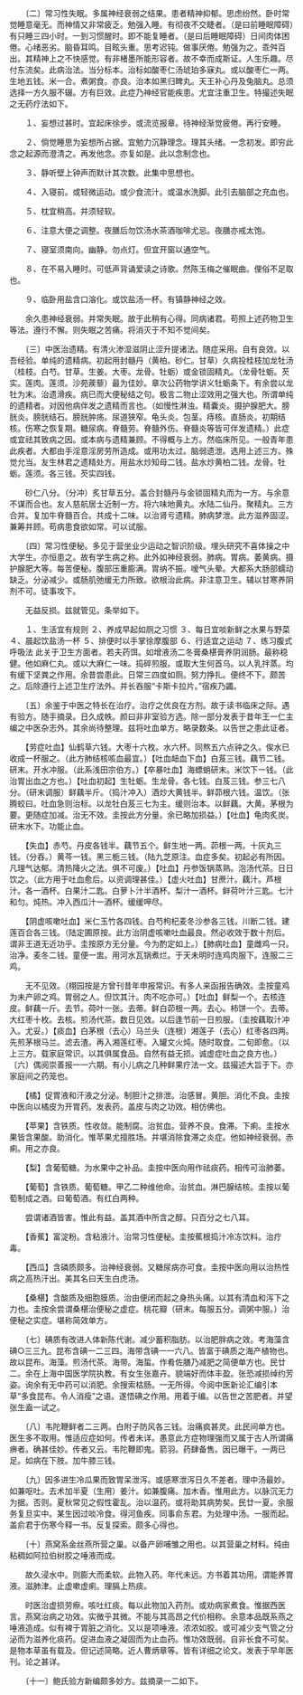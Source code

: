 <!-- { "loadSidebar": true } -->
　　〔二〕常习性失眠。多属神经衰弱之结果。患者精神抑郁。思虑纷然。卧时常觉睡意毫无。而神情又非常疲乏。勉强入睡。有彻夜不交睫者。（是曰前睡眠障碍）有只睡三四小时。一到习惯醒时。即不能复睡者。（是曰后睡眠障碍）日间肉体困倦。心绪恶劣。脑昏耳鸣。目眩头重。思考迟钝。做事厌倦。勉强为之。乖舛百出。其精神上之不快感觉。有非楮墨所能形容者。故不幸而成斯证。人生乐趣。尽付东流矣。此病治法。当分标本。治标如酸枣仁汤琥珀多寐丸。或以酸枣仁一两。生地五钱。米一合。煮粥食。亦良。治本如黑归睥丸。天王补心丹及兔脑丸。总须选择一方久服不辍。方有巨效。此症乃神经官能疾患。尤宜注重卫生。特撮述失眠之无药疗法如下。

　　１、妄想过甚时。宜起床徐步。或流览报章。待神经渐觉疲倦。再行安睡。

　　２、倘觉睡思为妄想所占据。宜勉力沉静理念。理其头绪。一念初发。即穷此念之起源而澄清之。再发他念。亦复如是。此以念制念也。

　　３、静听壁上钟声而默计其次数。此集中思想也。

　　４、入寝前。或轻微运动。或少食流汁。或温水洗脚。此引去脑部之充血也。

　　５、枕宜稍高。并须轻软。

　　６、注意大便之调整。夜膳后勿饮汤水茶酒咖啡尤忌。夜膳亦戒太饱。

　　７、寝室须南向。幽静。勿点灯。但宜开窗以通空气。

　　８、在不易入睡时。可低声背诵爱读之诗歌。然陈玉梅之催眠曲。俚俗不足取也。

　　９、临卧用盐含口溶化。或饮盐汤一杯。有镇静神经之效。

　　余久患神经衰弱。并常失眠。故于此稍有心得。同病诸君。苟照上述药物卫生等法。遵行不懈。则失眠之苦痛。将消灭于不知不觉间矣。

　　〔三〕中医治遗精。有清火渗湿滋阴止涩升提诸法。随症采用。自有良效。以吾经验。单纯的遗精病。初起用封髓丹（黄柏。砂仁。甘草）久病投桂枝加龙牡汤（桂枝。白芍。甘草。生姜。大枣。龙骨。牡蛎）或金锁固精丸。（龙骨牡蛎。芡实。莲肉。莲须。沙苑蒺藜）最为佳妙。章次公药物学讲义牡蛎条下。有余尝以龙牡为末。治遗滑疾。病已而大便秘结之句。极言二物止涩效用之强大也。所谓单纯的遗精者。对因他病伴发之遗精而言也。（如慢性淋浊。精囊炎。摄护腺肥大。膀胱炎。膀胱结石。膀胱肿疡。尿道狭窄。龟头炎。包茎。痔核。直肠炎。初期结核。伤寒之恢复期。糖尿病。脊髓劳。脊髓外伤。脊髓炎等皆可伴发遗精。）此症或宜祛其致病之因。或本病与遗精兼顾。不得概与上方。然临床所见。一般青年患此疾者。大都由手淫意淫房劳所造成。或用功太过。脑弱遗泄。选用上述三方。殊觉允当。友生林君之遗精处方。用盐水炒知母二钱。盐水炒黄柏二钱。龙骨。牡蛎。莲须。各三钱。芡实四钱。

　　砂仁八分。（分冲）炙甘草五分。盖合封髓丹与金锁固精丸而为一方。与余意不谋而合也。友人慈航居士近制一方。将六味地黄丸。水陆二仙丹。聚精丸。三方合并。复加牛脊髓百合。共成十二味。以治肾亏遗精。肺病梦泄。此方滋养固涩。兼筹并顾。苟病患食欲如常。可以试服。

　　〔四〕常习性便秘。多见于营坐业少运动之智识阶级。埋头研究不喜体操之中大学生。亦恒患之。故有学生病之称。此外如神经衰弱。肺病。胃病。萎黄病。摄护腺肥大等。每苦便秘。腹部压重膨满。胃纳不振。嗳气头晕。大都系大肠部蠕动缺乏。分泌减少。或肠肌弛缓无力所致。欲根治此病。非注意卫生。辅以甘寒养阴剂不可。徒事攻下。

　　无益反损。兹就管见。条举如下。

　　１、生活宜有规则 ２、养成早起如厕之习惯 ３、每日宜啖新鲜之水果与野菜 ４、晨起饮盐汤一杯 ５、排便时以手掌徐摩腹部 ６、行适宜之运动 ７、练习腹式呼吸法 此关于卫生方面者。若夫药饵。如增液汤二冬膏桑椹膏养阴润肠。最称稳健。他如麻仁丸。或以大麻仁一味。捣碎煎服。或取大生何首乌。以人乳拌蒸。均有缓下坚粪之作用。余昔尝患此。日常三四度如厕。努力挣扎。便终不下。颇苦之。后除遵行上述卫生疗法外。并长吞服“卡斯卡拉片。”宿疾乃蠲。

　　〔五〕余鉴于中医之特长在治疗。治疗之优良在方剂。故于读书临床之际。遇有验方。随手摘录。日久成帙。颜曰非非室验方选。除一部分发表于昔年王一仁主编之中医杂志外。其余尚待整理。兹将吐血单方。略录数条。以告世之患此证者。

　　【劳症吐血】仙鹤草六钱。大枣十六枚。水六杯。同熬五六点钟之久。俟水已收成一杯服之。（此方肺结核咳血最宜。）【吐血衄血下血】白芨三钱。藕节二钱。研末。开水冲服。（此系浅田宗伯方。）【卒暴吐血】海螵蛸研末。米饮下一钱。（此治胃出血之方也。）【吐血初起】生牡蛎。生龙骨。各七钱。白芨三钱。参三七八分。（研末调服）鲜藕半斤。（捣汁冲入）酒炒大黄钱半。鲜茆根六钱。温饮。（张腾蛟曰。吐血急则治标。以龙牡白芨三七为主。缓则治本。以鲜藕。大黄。茅根为要。更随症加减。治无不效。圭按此方分量。余已略加损益。）【吐血】龟肉炙炭。研末水下。功能止血。

　　【失血】赤芍。丹皮各钱半。藕节五个。鲜生地一两。茆根一两。十灰丸三钱。（分吞。）黄芩一钱。黑三栀三钱。（陆九芝原注。血症多矣。初起必有所因。凡理气达郁。清热降火之法。俱不可废。）【吐血】丹参饭锅蒸熟。泡汤代茶。日日饮之。（此方用于吐血愈后。以资调理甚佳。）【虚火吐血】甘蔗汁。藕汁。芦根汁。各一酒杯。白果汁二匙。白萝卜汁半酒杯。梨汁一酒杯。鲜荷叶汁三匙。七汁和匀。炖热。冲入西瓜汁一酒杯。缓缓呷尽。

　　【阴虚咳嗽吐血】米仁玉竹各四钱。白芍枸杞麦冬沙参各三钱。川断二钱。建莲百合各三钱。（陆定圃原按。此方治阴虚咳嗽吐血最良。然必收效于数十剂后。谓非王道无近功乎。圭按原方无分量。今为酌定如上。）【肺病吐血】童雌鸡一只。治净。麦冬二钱。童便一盅。用河水瓦锅煮烂。于天未明时连鸡肉服下。连服二三鸡。

　　无不见效。（栩园按是方曾刊昔年申报常识。有多人来函报告确效。圭按童鸡为未产卵之鸡。胃弱之人。但饮其汁。肉不吃亦可。）【吐血】鲜梨一个。去核连皮。鲜藕一斤。去节。荷叶一张。去蒂。鲜白茆根一两。去心。柿饼一个。去蒂。大红枣十枚。去核。煎汤代茶。数日见效。以后逢节前一日煎服。（圭按藕取汁冲入。尤妥。）【痰血】白茅根（去心）马兰头（连根）湘莲子（去心）红枣各四两。先煎茅根马兰。滤去渣。再入湘莲红枣。入罐文火炖。随时取食。二旬即愈。（以上三方。载家庭常识。以其俱属食品。自然有益无损。诚虚症吐血之良方也。）〔六〕偶阅崇善报一一六期。有小儿病之几种鲜果疗法一文。兹撮述大旨于下。亦家庭间之药笼也。

　　【橘】促胃液和汗液之分泌。制胆汁之排泄。治感冒。黄胆。消化不良。圭按中医向以橘皮为开胃药。发表药。盖皮与肉之功效。相仿佛也。

　　【苹果】含铁质。性收敛。能制腐。治贫血。营养不良。食滞。下痢。圭按水果皆含果酸。助消化。惟苹果尤擅胜场。并堪消除食滞之炎症。他如神经衰弱。赤痢。用之亦良。

　　【梨】含葡萄糖。为水果中之补品。圭按中医向用作祛痰药。相传可治肺萎。

　　【葡萄】含铁质。葡萄糖。甲乙二种维他命。治贫血。淋巴腺结核。圭按以葡萄制成之酒。曰葡萄酒。有红白两种。

　　尝谓诸酒皆害。惟此有益。盖其酒中所含之醇。只百分之七八耳。

　　【香蕉】富淀粉。含粘液汁。治常习性便秘。圭按蕉根捣汁冷冻饮料。治疔毒。

　　【西瓜】含磷质颇多。治神经衰弱。又糖尿病亦可食。圭按中医向用以治热性病之高热汗出。美其名曰天生白虎汤。

　　【桑椹】含酸质及细胞膜质。治由便闭而起之身热头痛。以其有清血和泻下之力也。圭按余尝谓桑椹治便秘之虚症。桃花瓣（研末。每服五分。调粥中服。）治便秘之实症。堪称简效单方。

　　〔七〕碘质有改进人体新陈代谢。减少蓄积脂肪。以治肥胖病之效。考海藻含碘○三三九。昆布含碘一二三四。海带含碘一一六八。皆富于碘质之海产植物也。故以昆布。海藻。煎汤代茶。海带。海蜇。作肴佐膳乃减肥之简便单方也。民廿二。余在上海中国医学院执教。有女生张嘉卉。貌端好而体丰盈。张恐减损绰约芳姿。询余有无中药可以消肥。余搜索枯肠。一无所得。今阅中医新论汇编引本草“多食昆布。令人消瘦”之语。遂悟碘之作用。用着于编。以告世之苦肥者。并望张生盍一试之。

　　〔八〕韦陀鞭鲜者二三两。白附子防风各三钱。治痛疯甚灵。此民间单方也。医生多不取用。惟适应症如何。传者未详。愚意此方症物理强而又属于古人所谓痛痹者。确甚佳妙。传者又云。韦陀鞭即鬼。箭羽。药肆备售。因已曝干。一两已足。如病在下肢。加牛膝三钱。

　　〔九〕因多进生冷瓜果而致胃呆泄泻。或感寒泄泻日久不差者。理中汤最妙。如兼呕吐。去术加半夏（生用）姜汁。如兼腹痛。加木香。惟用此方。以脉沉无力为据。否则。夏秋常见之假性霍乱。治以温药。或将助其病势矣。民廿一夏。余服务复旦实中。某生因过啖冷食。得河鱼疾。同事俞东君。为处理中汤。一服而起。盖俞君于伤寒今释一书。反复探索。颇多心得也。

　　〔十〕燕窝系金丝燕所营之巢。以备产卵哺雏之用也。以其营巢之材料。纯由粘稠如阿拉伯树胶之唾液而成。

　　故久浸水中。则膨大而柔软。此物入药。年代未远。方书着其功用。谓能养胃液。滋肺津。止虚嗽虚痢。理膈上热痰。

　　时医治虚损劳瘵。咳吐红痰。每以此物加入药剂。或劝病家煮食。惟据西医言。燕窝治病之功效。实微乎其微。不能与其高昂之代价相称。余意本品既系燕之唾液造成。似有裨于胃脏之消化。又以是项唾液。浓浓如胶。或可减少支气管之分泌而为滋养化痰药。促进血液之凝固而为止血药。惟功效既弱。自非长食不可矣。是物本草虽有载及。但记述简略。近人曹炳章等。皆有详细之论文。发表于早年医刊。论之甚详。

　　〔十一〕鲍氏验方新编颇多妙方。兹摘录一二如下。

